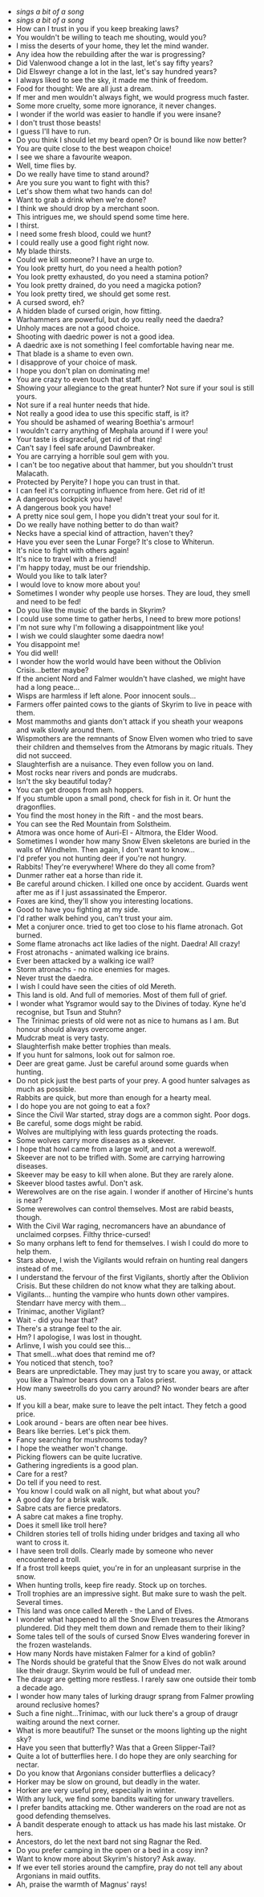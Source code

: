 - *sings a bit of a song*
- *sings a bit of a song*
- How can I trust in you if you keep breaking laws?
- You wouldn't be willing to teach me shouting, would you?
- I miss the deserts of your home, they let the mind wander.
- Any idea how the rebuilding after the war is progressing?
- Did Valenwood change a lot in the last, let's say fifty years?
- Did Elsweyr change a lot in the last, let's say hundred years?
- I always liked to see the sky, it made me think of freedom.
- Food for thought: We are all just a dream.
- If mer and men wouldn't always fight, we would progress much faster.
- Some more cruelty, some more ignorance, it never changes.
- I wonder if the world was easier to handle if you were insane?
- I don't trust those beasts!
- I guess I'll have to run.
- Do you think I should let my beard open? Or is bound like now better?
- You are quite close to the best weapon choice!
- I see we share a favourite weapon.
- Well, time flies by.
- Do we really have time to stand around?
- Are you sure you want to fight with this?
- Let's show them what two hands can do!
- Want to grab a drink when we're done?
- I think we should drop by a merchant soon.
- This intrigues me, we should spend some time here.
- I thirst.
- I need some fresh blood, could we hunt?
- I could really use a good fight right now.
- My blade thirsts.
- Could we kill someone? I have an urge to.
- You look pretty hurt, do you need a health potion?
- You look pretty exhausted, do you need a stamina potion?
- You look pretty drained, do you need a magicka potion?
- You look pretty tired, we should get some rest.
- A cursed sword, eh?
- A hidden blade of cursed origin, how fitting.
- Warhammers are powerful, but do you really need the daedra?
- Unholy maces are not a good choice.
- Shooting with daedric power is not a good idea.
- A daedric axe is not something I feel comfortable having near me.
- That blade is a shame to even own.
- I disapprove of your choice of mask.
- I hope you don't plan on dominating me!
- You are crazy to even touch that staff.
- Showing your allegiance to the great hunter? Not sure if your soul is still yours.
- Not sure if a real hunter needs that hide.
- Not really a good idea to use this specific staff, is it?
- You should be ashamed of wearing Boethia's armour!
- I wouldn't carry anything of Mephala around if I were you!
- Your taste is disgraceful, get rid of that ring!
- Can't say I feel safe around Dawnbreaker.
- You are carrying a horrible soul gem with you.
- I can't be too negative about that hammer, but you shouldn't trust Malacath.
- Protected by Peryite? I hope you can trust in that.
- I can feel it's corrupting influence from here. Get rid of it!
- A dangerous lockpick you have!
- A dangerous book you have!
- A pretty nice soul gem, I hope you didn't treat your soul for it.
- Do we really have nothing better to do than wait?
- Necks have a special kind of attraction, haven't they?
- Have you ever seen the Lunar Forge? It's close to Whiterun.
- It's nice to fight with others again!
- It's nice to travel with a friend!
- I'm happy today, must be our friendship.
- Would you like to talk later?
- I would love to know more about you!
- Sometimes I wonder why people use horses. They are loud, they smell and need to be fed!
- Do you like the music of the bards in Skyrim?
- I could use some time to gather herbs, I need to brew more potions!
- I'm not sure why I'm following a disappointment like you!
- I wish we could slaughter some daedra now!
- You disappoint me!
- You did well!
- I wonder how the world would have been without the Oblivion Crisis...better maybe?
- If the ancient Nord and Falmer wouldn't have clashed, we might have had a long peace...
- Wisps are harmless if left alone. Poor innocent souls...
- Farmers offer painted cows to the giants of Skyrim to live in peace with them.
- Most mammoths and giants don't attack if you sheath your weapons and walk slowly around them.
- Wispmothers are the remnants of Snow Elven women who tried to save their children and themselves from the Atmorans by magic rituals. They did not succeed.
- Slaughterfish are a nuisance. They even follow you on land.
- Most rocks near rivers and ponds are mudcrabs.
- Isn't the sky beautiful today?
- You can get droops from ash hoppers.
- If you stumble upon a small pond, check for fish in it. Or hunt the dragonflies.
- You find the most honey in the Rift - and the most bears.
- You can see the Red Mountain from Solstheim.
- Atmora was once home of Auri-El - Altmora, the Elder Wood.
- Sometimes I wonder how many Snow Elven skeletons are buried in the walls of Windhelm. Then again, I don't want to know...
- I'd prefer you not hunting deer if you're not hungry.
- Rabbits! They're everywhere! Where do they all come from?
- Dunmer rather eat a horse than ride it.
- Be careful around chicken. I killed one once by accident. Guards went after me as if I just assassinated the Emperor.
- Foxes are kind, they'll show you interesting locations.
- Good to have you fighting at my side.
- I'd rather walk behind you, can't trust your aim.
- Met a conjurer once. tried to get too close to his flame atronach. Got burned.
- Some flame atronachs act like ladies of the night. Daedra! All crazy!
- Frost atronachs - animated walking ice brains.
- Ever been attacked by a walking ice wall?
- Storm atronachs - no nice enemies for mages.
- Never trust the daedra.
- I wish I could have seen the cities of old Mereth.
- This land is old. And full of memories. Most of them full of grief.
- I wonder what Ysgramor would say to the Divines of today. Kyne he'd recognise, but Tsun and Stuhn?
- The Trinimac priests of old were not as nice to humans as I am. But honour should always overcome anger.
- Mudcrab meat is very tasty.
- Slaughterfish make better trophies than meals.
- If you hunt for salmons, look out for salmon roe.
- Deer are great game. Just be careful around some guards when hunting.
- Do not pick just the best parts of your prey. A good hunter salvages as much as possible.
- Rabbits are quick, but more than enough for a hearty meal.
- I do hope you are not going to eat a fox?
- Since the Civil War started, stray dogs are a common sight. Poor dogs.
- Be careful, some dogs might be rabid.
- Wolves are multiplying with less guards protecting the roads.
- Some wolves carry more diseases as a skeever.
- I hope that howl came from a large wolf, and not a werewolf.
- Skeever are not to be trifled with. Some are carrying harrowing diseases.
- Skeever may be easy to kill when alone. But they are rarely alone.
- Skeever blood tastes awful. Don't ask.
- Werewolves are on the rise again. I wonder if another of Hircine's hunts is near?
- Some werewolves can control themselves. Most are rabid beasts, though.
- With the Civil War raging, necromancers have an abundance of unclaimed corpses. Filthy thrice-cursed!
- So many orphans left to fend for themselves. I wish I could do more to help them.
- Stars above, I wish the Vigilants would refrain on hunting real dangers instead of me.
- I understand the fervour of the first Vigilants, shortly after the Oblivion Crisis. But these children do not know what they are talking about.
- Vigilants... hunting the vampire who hunts down other vampires. Stendarr have mercy with them...
- Trinimac, another Vigilant?
- Wait - did you hear that?
- There's a strange feel to the air.
- Hm? I apologise, I was lost in thought.
- Arlinve, I wish you could see this...
- That smell...what does that remind me of?
- You noticed that stench, too?
- Bears are unpredictable. They may just try to scare you away, or attack you like a Thalmor bears down on a Talos priest.
- How many sweetrolls do you carry around? No wonder bears are after us.
- If you kill a bear, make sure to leave the pelt intact. They fetch a good price.
- Look around - bears are often near bee hives.
- Bears like berries. Let's pick them.
- Fancy searching for mushrooms today?
- I hope the weather won't change.
- Picking flowers can be quite lucrative.
- Gathering ingredients is a good plan.
- Care for a rest?
- Do tell if you need to rest.
- You know I could walk on all night, but what about you?
- A good day for a brisk walk.
- Sabre cats are fierce predators.
- A sabre cat makes a fine trophy.
- Does it smell like troll here?
- Children stories tell of trolls hiding under bridges and taxing all who want to cross it.
- I have seen troll dolls. Clearly made by someone who never encountered a troll.
- If a frost troll keeps quiet, you're in for an unpleasant surprise in the snow.
- When hunting trolls, keep fire ready. Stock up on torches.
- Troll trophies are an impressive sight. But make sure to wash the pelt. Several times.
- This land was once called Mereth - the Land of Elves.
- I wonder what happened to all the Snow Elven treasures the Atmorans plundered. Did they melt them down and remade them to their liking?
- Some tales tell of the souls of cursed Snow Elves wandering forever in the frozen wastelands.
- How many Nords have mistaken Falmer for a kind of goblin?
- The Nords should be grateful that the Snow Elves do not walk around like their draugr. Skyrim would be full of undead mer.
- The draugr are getting more restless. I rarely saw one outside their tomb a decade ago.
- I wonder how many tales of lurking draugr sprang from Falmer prowling around reclusive homes?
- Such a fine night...Trinimac, with our luck there's a group of draugr waiting around the next corner.
- What is more beautiful? The sunset or the moons lighting up the night sky?
- Have you seen that butterfly? Was that a Green Slipper-Tail?
- Quite a lot of butterflies here. I do hope they are only searching for nectar.
- Do you know that Argonians consider butterflies a delicacy?
- Horker may be slow on ground, but deadly in the water.
- Horker are very useful prey, especially in winter.
- With any luck, we find some bandits waiting for unwary travellers.
- I prefer bandits attacking me. Other wanderers on the road are not as good defending themselves.
- A bandit desperate enough to attack us has made his last mistake. Or hers.
- Ancestors, do let the next bard not sing Ragnar the Red.
- Do you prefer camping in the open or a bed in a cosy inn?
- Want to know more about Skyrim's history? Ask away.
- If we ever tell stories around the campfire, pray do not tell any about Argonians in maid outfits.
- Ah, praise the warmth of Magnus' rays!
